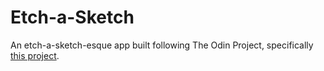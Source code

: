 # Etch-a-Sketch

An etch-a-sketch-esque app built following The Odin Project, specifically [this project](https://www.theodinproject.com/courses/web-development-101/lessons/etch-a-sketch-project?ref=lnav).